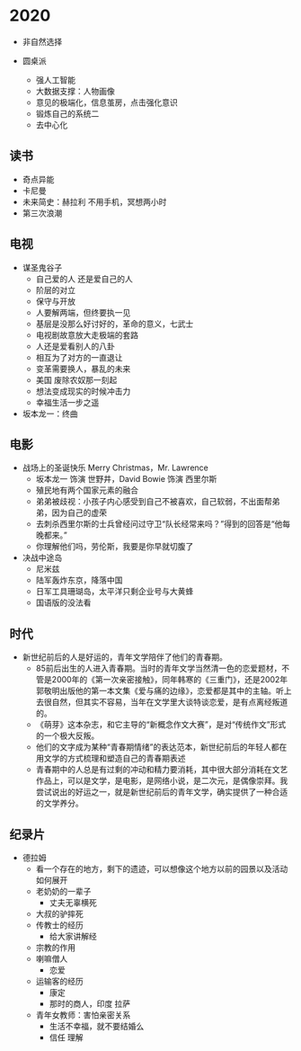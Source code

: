# 2020

* 非自然选择

* 圆桌派
    - 强人工智能
    - 大数据支撑：人物画像
    - 意见的极端化，信息茧房，点击强化意识
    - 锻炼自己的系统二
    - 去中心化

## 读书

* 奇点异能
* 卡尼曼
* 未来简史：赫拉利 不用手机，冥想两小时
* 第三次浪潮

## 电视

* 谋圣鬼谷子
    - 自己爱的人 还是爱自己的人
    - 阶层的对立
    - 保守与开放
    - 人要解两端，但终要执一见
    - 基层是没那么好讨好的，革命的意义，七武士
    - 电视剧故意放大走极端的套路
    - 人还是爱看别人的八卦
    - 相互为了对方的一直退让
    - 变革需要换人，暴乱的未来
    - 美国 废除农奴那一刻起
    - 想法变成现实的时候冲击力
    - 幸福生活一步之遥
* 坂本龙一：终曲

## 电影

* 战场上的圣诞快乐 Merry Christmas，Mr. Lawrence
    - 坂本龙一 饰演 世野井，David Bowie 饰演 西里尔斯
    - 殖民地有两个国家元素的融合
    - 弟弟被歧视：小孩子内心感受到自己不被喜欢，自己软弱，不出面帮弟弟，因为自己的虚荣
    - 去刺杀西里尔斯的士兵曾经问过守卫“队长经常来吗？”得到的回答是“他每晚都来。”
    - 你理解他们吗，劳伦斯，我要是你早就切腹了
* 决战中途岛
    - 尼米兹
    - 陆军轰炸东京，降落中国
    - 日军工具珊瑚岛，太平洋只剩企业号与大黄蜂
    - 国语版的没法看

## 时代

* 新世纪前后的人是好运的，青年文学陪伴了他们的青春期。
    - 85前后出生的人进入青春期。当时的青年文学当然清一色的恋爱题材，不管是2000年的《第一次亲密接触》，同年韩寒的《三重门》，还是2002年郭敬明出版他的第一本文集《爱与痛的边缘》，恋爱都是其中的主轴。听上去很自然，但其实不容易，当年在文学里大谈特谈恋爱，是有点离经叛道的。
    - 《萌芽》这本杂志，和它主导的“新概念作文大赛”，是对“传统作文”形式的一个极大反叛。
    - 他们的文字成为某种“青春期情绪”的表达范本，新世纪前后的年轻人都在用文学的方式梳理和塑造自己的青春期表述
    - 青春期中的人总是有过剩的冲动和精力要消耗，其中很大部分消耗在文艺作品上，可以是文学，是电影，是网络小说，是二次元，是偶像崇拜。我尝试说出的好运之一，就是新世纪前后的青年文学，确实提供了一种合适的文学养分。

## 纪录片

* 德拉姆
    - 看一个存在的地方，剩下的遗迹，可以想像这个地方以前的园景以及活动如何展开
    - 老奶奶的一辈子
        + 丈夫无辜横死
    - 大叔的驴摔死
    - 传教士的经历
        + 给大家讲解经
    - 宗教的作用
    - 喇嘛僧人
        + 恋爱
    - 运输客的经历
        + 康定
        + 那时的商人，印度 拉萨
    - 青年女教师：害怕亲密关系
        + 生活不幸福，就不要结婚么
        + 信任 理解
